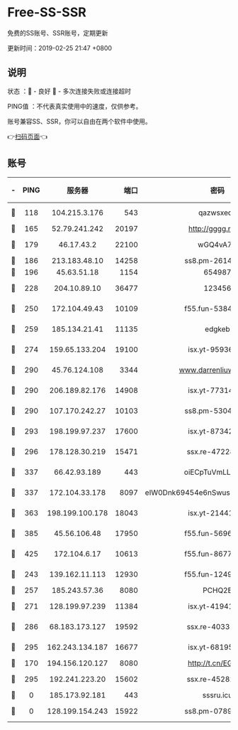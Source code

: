 # Free-SS-SSR

免费的SS账号、SSR账号，定期更新

更新时间：2019-02-25 21:47 +0800

## 说明

状态     ：🙂 - 良好 🙁 - 多次连接失败或连接超时

PING值   ：不代表真实使用中的速度，仅供参考。

账号兼容SS、SSR，你可以自由在两个软件中使用。

👉[扫码页面](https://liesauer.github.io/free-ss-ssr.github.io/)👈

## 账号

|-|PING|服务器|端口|密码|加密方式|区域|
|:----:|:----:|:-----:|-----:|:----:|:----:|:----:|
|🙂|118|104.215.3.176|543|qazwsxedc|aes-256-gcm|JP|
|🙂|165|52.79.241.242|20197|http://gggg.rocks|chacha20|KR|
|🙂|179|46.17.43.2|22100|wGQ4vA7D|aes-256-gcm|RU|
|🙂|186|213.183.48.10|14258|ss8.pm-26148872|rc4-md5|RU|
|🙂|196|45.63.51.18|1154|654987|chacha20|US|
|🙂|228|204.10.89.10|36477|123456|aes-256-cfb|US|
|🙂|250|172.104.49.43|10109|f55.fun-53847756|aes-256-cfb|SG|
|🙂|259|185.134.21.41|11135|edgkeb|aes-256-cfb|GB|
|🙂|274|159.65.133.204|19100|isx.yt-95936060|aes-256-cfb|SG|
|🙂|290|45.76.124.108|3344|www.darrenliuwei.com|aes-256-cfb|AU|
|🙂|290|206.189.82.176|14908|isx.yt-77314449|aes-256-cfb|SG|
|🙂|290|107.170.242.27|10103|ss8.pm-53046125|aes-256-cfb|US|
|🙂|293|198.199.97.237|17600|isx.yt-87342097|aes-256-cfb|US|
|🙂|296|178.128.30.219|15471|ssx.re-47228758|aes-256-cfb|SG|
|🙂|337|66.42.93.189|443|oiECpTuVmLLxk4Ts|aes-256-cfb|US|
|🙂|337|172.104.33.178|8097|eIW0Dnk69454e6nSwuspv9DmS201tQ0D|aes-256-cfb|SG|
|🙂|363|198.199.100.178|18043|isx.yt-21441189|aes-256-cfb|US|
|🙂|385|45.56.106.48|17950|f55.fun-56968028|aes-256-cfb|US|
|🙂|425|172.104.6.17|10613|f55.fun-86773289|aes-256-cfb|US|
|🙂|243|139.162.11.113|12930|f55.fun-12490271|aes-256-cfb|SG|
|🙂|257|185.243.57.36|8080|PCHQ2E|rc4-md5|US|
|🙂|271|128.199.97.239|11384|isx.yt-41941480|aes-256-cfb|SG|
|🙂|286|68.183.173.127|19592|ssx.re-40331620|aes-256-cfb|US|
|🙂|295|162.243.134.187|16677|isx.yt-68195372|aes-256-cfb|US|
|🙁|170|194.156.120.127|8080|http://t.cn/EGJIyrl|rc4-md5|RU|
|🙁|295|192.241.223.20|15602|ssx.re-45282042|aes-256-cfb|US|
|🙁|0|185.173.92.181|443|sssru.icu|rc4-md5|RU|
|🙁|0|128.199.154.243|15922|ss8.pm-07891241|aes-256-cfb|SG|
